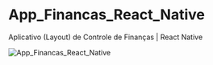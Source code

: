 # App_Financas_React_Native
Aplicativo (Layout) de Controle de Finanças | React Native

![App_Financas_React_Native](https://user-images.githubusercontent.com/101817225/216356083-4620ffdd-b48d-4aa5-afa8-18f3f5b9effc.jpg)
